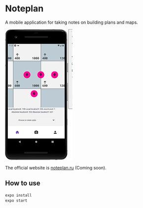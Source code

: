 # Noteplan

A mobile application for taking notes on building plans and maps.

![Noteplan home screen](emulator-sm.png 'Noteplan home screen')

The official website is [noteplan.ru](https://noteplan.ru/) (Coming soon).

## How to use

```sh
expo install
expo start
```
